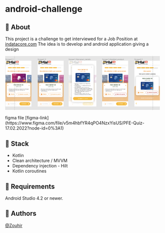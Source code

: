 # android-challenge

## 📝 About

This project is a challenge to get interviewed for a Job Position
at [indatacore.com](https://indatacore.com/index.php/fr/accueil/)
The idea is to develop and android application giving a design
<p align="center"><img src="./images/design.png" /> </p>
figma file [figma-link](https://www.figma.com/file/v5m4hbfYR4qPO4NzxYisUS/PFE-Quiz-17.02.2022?node-id=0%3A1)

## 🔨 Stack

- Kotlin
- Clean architecture / MVVM
- Dependency injection - Hilt
- Kotlin coroutines

## 🧩 Requirements

Android Studio 4.2 or newer.

## 🔗 Authors

[@Zouhir](https://rajdaoui-zouhir.vercel.app)

